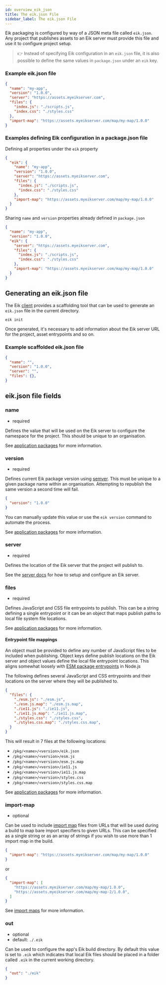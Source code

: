 ```yaml
---
id: overview_eik_json
title: The eik.json File
sidebar_label: The eik.json File
---
```


Eik packaging is configured by way of a JSON meta file called `eik.json`. Any project that publishes assets to an Eik server must provide this file and use it to configure project setup.

> 👉 Instead of specifying Eik configuration in an `eik.json` file, it is also possible to define the same values in `package.json` under an `eik` key.

### Example eik.json file

```json
{
  "name": "my-app",
  "version": "1.0.0",
  "server": "https://assets.myeikserver.com",
  "files": {
    "index.js": "./scripts.js",
    "index.css": "./styles.css"
  },
  "import-map": "https://assets.myeikserver.com/map/my-map/1.0.0"
}
```

### Examples defining Eik configuration in a package.json file

Defining all properties under the `eik` property

```json
{
  "eik": {
    "name": "my-app",
    "version": "1.0.0",
    "server": "https://assets.myeikserver.com",
    "files": {
      "index.js": "./scripts.js",
      "index.css": "./styles.css"
    },
    "import-map": "https://assets.myeikserver.com/map/my-map/1.0.0"
  }
}
```

Sharing `name` and `version` properties already defined in `package.json`

```json
{
  "name": "my-app",
  "version": "1.0.0",
  "eik": {
    "server": "https://assets.myeikserver.com",
    "files": {
      "index.js": "./scripts.js",
      "index.css": "./styles.css"
    },
    "import-map": "https://assets.myeikserver.com/map/my-map/1.0.0"
  }
}
```

## Generating an eik.json file

The Eik [client](client.md) provides a scaffolding tool that can be used to generate an `eik.json` file in the current directory.

```sh
eik init
```

Once generated, it's necessary to add information about the Eik server URL for the project, asset entrypoints and so on.

### Example scaffolded eik.json file

```json
{
  "name": "",
  "version": "1.0.0",
  "server": "",
  "files": {},
}
```

## eik.json file fields

### name  

* required

Defines the value that will be used on the Eik server to configure the namespace for the project. This should be unique to an organisation.

See [application packages](/docs/client_app_packages) for more information.

### version

* required

Defines current Eik package version using [semver](https://semver.org/). This must be unique to a given package name within an organisation. Attempting to republish the same version a second time will fail.

```json
{
  "version": "1.0.0"
}
```

You can manually update this value or use the `eik version` command to automate the process.

See [application packages](/docs/client_app_packages) for more information.

### server

* required

Defines the location of the Eik server that the project will publish to.

See the [server docs](/docs/server) for how to setup and configure an Eik server.

### files

* required

Defines JavaScript and CSS file entrypoints to publish. This can be a string defining a single entrypoint or it can be an object that maps publish paths to local file system file locations. 

See [application packages](/docs/client_app_packages) for more information.

#### Entrypoint file mappings

An object must be provided to define any number of JavaScript files to be included when publishing. Object keys define publish locations on the Eik server and object values define the local file entrypoint locations. This aligns somewhat loosely with [ESM package entrypoints](https://nodejs.org/dist/latest-v14.x/docs/api/esm.html#esm_package_entry_points) in Node.js

The following defines several JavaScript and CSS entrypoints and their locations on the server where they will be published to. 

```json
{
  "files": {
    "./esm.js": "./esm.js",
    "./esm.js.map": "./esm.js.map",
    "./ie11.js": "./ie11.js",
    "./ie11.js.map": "./ie11.js.map",
    "./styles.css": "./styles.css",
    "./styles.css.map": "./styles.css.map",
  }
}
```

This will result in 7 files at the following locations:

* `/pkg/<name>/<version>/eik.json`
* `/pkg/<name>/<version>/esm.js`
* `/pkg/<name>/<version>/esm.js.map`
* `/pkg/<name>/<version>/ie11.js`
* `/pkg/<name>/<version>/ie11.js.map`
* `/pkg/<name>/<version>/styles.css`
* `/pkg/<name>/<version>/styles.css.map`

See [application packages](/docs/client_app_packages) for more information.

### import-map

* optional

Can be used to include [import map](https://github.com/WICG/import-maps#the-basic-idea) files from URLs that will be used during a build to map bare import specifiers to given URLs. This can be specified as a single string or as an array of strings if you wish to use more than 1 import map in the build.

```json
{
  "import-map": "https://assets.myeikserver.com/map/my-map/1.0.0"
}
```

or

```json
{
  "import-map": [
    "https://assets.myeikserver.com/map/my-map/1.0.0",
    "https://assets.myeikserver.com/map/my-map-2/1.0.0",
  ]
}
```

See [import maps](/docs/client_import_maps) for more information.

### out

* optional
* default: `./.eik`

Can be used to configure the app's Eik build directory. By default this value is set to `.eik` which indicates that local Eik files should be placed in a folder called `.eik` in the current working directory.

```json
{
  "out": "./eik"
}
```
